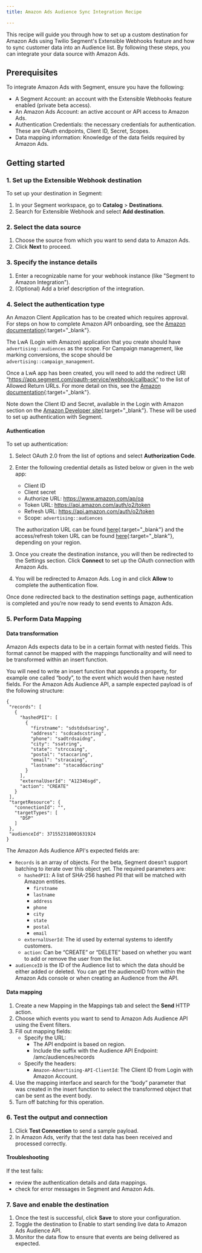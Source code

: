 ```yaml
---
title: Amazon Ads Audience Sync Integration Recipe

---
```


This recipe will guide you through how to set up a custom destination for Amazon Ads using Twilio Segment's Extensible Webhooks feature and how to sync customer data into an Audience list. By following these steps, you can integrate your data source with Amazon Ads.

## Prerequisites

To integrate Amazon Ads with Segment, ensure you have the following:

- A Segment Account: an account with the Extensible Webhooks feature enabled (private beta access).
- An Amazon Ads Account: an active account or API access to Amazon Ads.
- Authentication Credentials: the necessary credentials for authentication. These are OAuth endpoints, Client ID, Secret, Scopes.
- Data mapping information: Knowledge of the data fields required by Amazon Ads.

## Getting started 

### 1. Set up the Extensible Webhook destination 

To set up your destination in Segment: 

1. In your Segment workspace, go to **Catalog** > **Destinations**.
2. Search for Extensible Webhook and select **Add destination**.

### 2. Select the data source

1. Choose the source from which you want to send data to Amazon Ads.
2. Click **Next** to proceed.

### 3. Specify the instance details

1. Enter a recognizable name for your webhook instance (like "Segment to Amazon Integration").
2. (Optional) Add a brief description of the integration.

### 4. Select the authentication type

An Amazon Client Application has to be created which requires approval. For steps on how to complete Amazon API onboarding, see the [Amazon documentation](https://advertising.amazon.com/API/docs/en-us/guides/onboarding/overview){:target="_blank"}.

The LwA (Login with Amazon) application that you create should have `advertising::audiences` as the scope. For Campaign management, like marking conversions, the scope should be `advertising::campaign_management`. 

Once a LwA app has been created, you will need to add the redirect URI “https://app.segment.com/oauth-service/webhook/callback” to the list of Allowed Return URLs. For more detail on this, see the [Amazon documentation](https://advertising.amazon.com/API/docs/en-us/guides/get-started/create-authorization-grant#allow-a-return-url){:target="_blank"}.

Note down the Client ID and Secret, available in the Login with Amazon section on the [Amazon Developer site](https://developer.amazon.com/){:target="_blank"}. These will be used to set up authentication with Segment.

#### Authentication

To set up authentication:
1. Select OAuth 2.0 from the list of options and select **Authorization Code**.
2. Enter the following credential details as listed below or given in the web app:
    - Client ID
    - Client secret
    - Authorize URL: https://www.amazon.com/ap/oa
    - Token URL: https://api.amazon.com/auth/o2/token
    - Refresh URL: https://api.amazon.com/auth/o2/token
    - Scope: `advertising::audiences`

    The authorization URL can be found [here](https://advertising.amazon.com/API/docs/en-us/guides/get-started/create-authorization-grant#determine-the-url-prefix-for-your-region){:target="_blank"} and the access/refresh token URL can be found [here](https://advertising.amazon.com/API/docs/en-us/guides/get-started/retrieve-access-token#call-the-authorization-url-to-request-access-and-refresh-tokens){:target="_blank"}, depending on your region.

3. Once you create the destination instance, you will then be redirected to the Settings section. Click **Connect** to set up the OAuth connection with Amazon Ads. 
4. You will be redirected to Amazon Ads. Log in and click **Allow** to complete the authentication flow.

Once done redirected back to the destination settings page, authentication is completed and you’re now ready to send events to Amazon Ads.

### 5. Perform Data Mapping

#### Data transformation

Amazon Ads expects data to be in a certain format with nested fields. This format cannot be mapped with the mappings functionality and will need to be transformed within an insert function.

You will need to write an insert function that appends a property, for example one called “body”, to the event which would then have nested fields. For the Amazon Ads Audience API, a sample expected payload is of the following structure:

```
{
 "records": [
   {
     "hashedPII": [
       {
         "firstname": "sdstdsdsaring",
         "address": "scdcadscstring",
         "phone": "sadtrdsaidng",
         "city": "ssatring",
         "state": "strccaing",
         "postal": "staccaring",
         "email": "stracaing",
         "lastname": "stacaddacring"
       }
     ],
     "externalUserId": "A12346sgd",
     "action": "CREATE"
   }
 ],
 "targetResource": {
   "connectionId": "",
   "targetTypes": [
     "DSP"
   ]
 },
 "audienceId": 371552318001631924
}
```

The Amazon Ads Audience API's expected fields are:
- `Records` is an array of objects. For the beta, Segment doesn’t support batching to iterate over this object yet. The required parameters are:
    - `hashedPII`: A list of SHA-256 hashed PII that will be matched with Amazon entities.
      - `firstname`
      - `lastname`
      - `address`
      - `phone`
      - `city`
      - `state`
      - `postal`
      - `email`
    - `externalUserId`: The id used by external systems to identify customers.
    - `action`: Can be “CREATE” or “DELETE” based on whether you want to add or remove the user from the list.
- `audienceID` is the ID of the Audience list to which the data should be either added or deleted. You can get the audienceID from within the Amazon Ads console or when creating an Audience from the API.

#### Data mapping

1. Create a new Mapping in the Mappings tab and select the **Send** HTTP action.
2. Choose which events you want to send to Amazon Ads Audience API using the Event filters.
3. Fill out mapping fields:
    - Specify the URL:
      - The API endpoint is based on region.
      - Include the suffix with the Audience API Endpoint: /amc/audiences/records
    - Specify the headers:
      - `Amazon-Advertising-API-ClientId`: The Client ID from Login with Amazon Account. 
4. Use the mapping interface and search for the “body” parameter that was created in the insert function to select the transformed object that can be sent as the event body.
5. Turn off batching for this operation.

### 6. Test the output and connection

1. Click **Test Connection** to send a sample payload.
2. In Amazon Ads, verify that the test data has been received and processed correctly.

#### Troubleshooting

If the test fails:
- review the authentication details and data mappings.
- check for error messages in Segment and Amazon Ads.

### 7. Save and enable the destination

1. Once the test is successful, click **Save** to store your configuration.
2. Toggle the destination to Enable to start sending live data to Amazon Ads Audience API.
3. Monitor the data flow to ensure that events are being delivered as expected.
